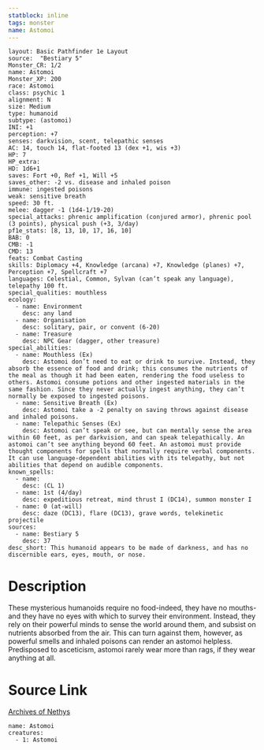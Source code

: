 ```yaml
---
statblock: inline
tags: monster
name: Astomoi
---
```

```statblock
layout: Basic Pathfinder 1e Layout
source:  "Bestiary 5"
Monster_CR: 1/2
name: Astomoi
Monster_XP: 200
race: Astomoi
class: psychic 1
alignment: N
size: Medium
type: humanoid
subtype: (astomoi)
INI: +1
perception: +7
senses: darkvision, scent, telepathic senses
AC: 14, touch 14, flat-footed 13 (dex +1, wis +3)
HP: 7
HP_extra: 
HD: 1d6+1
saves: Fort +0, Ref +1, Will +5
saves_other: -2 vs. disease and inhaled poison
immune: ingested poisons
weak: sensitive breath
speed: 30 ft.
melee: dagger -1 (1d4-1/19-20)
special_attacks: phrenic amplification (conjured armor), phrenic pool (3 points), physical push (+3, 3/day)
pf1e_stats: [8, 13, 10, 17, 16, 10]
BAB: 0
CMB: -1
CMD: 13
feats: Combat Casting
skills: Diplomacy +4, Knowledge (arcana) +7, Knowledge (planes) +7, Perception +7, Spellcraft +7
languages: Celestial, Common, Sylvan (can’t speak any language), telepathy 100 ft.
special_qualities: mouthless
ecology:
  - name: Environment
    desc: any land
  - name: Organisation
    desc: solitary, pair, or convent (6-20)
  - name: Treasure
    desc: NPC Gear (dagger, other treasure)
special_abilities:
  - name: Mouthless (Ex)
    desc: Astomoi don’t need to eat or drink to survive. Instead, they absorb the essence of food and drink; this consumes the nutrients of the meal as though it had been eaten, rendering the food useless to others. Astomoi consume potions and other ingested materials in the same fashion. Since they never actually ingest anything, they can’t normally be exposed to ingested poisons.
  - name: Sensitive Breath (Ex)
    desc: Astomoi take a -2 penalty on saving throws against disease and inhaled poisons.
  - name: Telepathic Senses (Ex)
    desc: Astomoi can’t speak or see, but can mentally sense the area within 60 feet, as per darkvision, and can speak telepathically. An astomoi can’t see anything beyond 60 feet. An astomoi must provide thought components for spells that normally require verbal components. It can use language-dependent abilities with its telepathy, but not abilities that depend on audible components.
known_spells:
  - name:
    desc: (CL 1)
  - name: 1st (4/day)
    desc: expeditious retreat, mind thrust I (DC14), summon monster I
  - name: 0 (at-will)
    desc: daze (DC13), flare (DC13), grave words, telekinetic projectile
sources:
  - name: Bestiary 5
    desc: 37
desc_short: This humanoid appears to be made of darkness, and has no discernible ears, eyes, mouth, or nose.
```
# Description
These mysterious humanoids require no food-indeed, they have no mouths-and they have no eyes with which to survey their environment. Instead, they rely on their powerful minds to sense the world around them, and subsist on nutrients absorbed from the air. This can turn against them, however, as powerful smells and inhaled poisons can render an astomoi helpless. Predisposed to asceticism, astomoi rarely wear more than rags, if they wear anything at all.
# Source Link
[Archives of Nethys](https://aonprd.com/MonsterDisplay.aspx?ItemName=Astomoi)
```encounter-table
name: Astomoi
creatures:
  - 1: Astomoi
```
